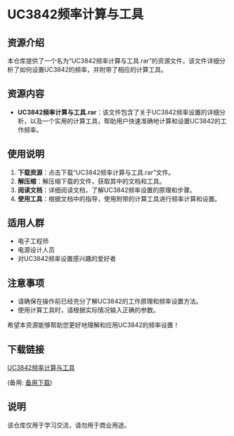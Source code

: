 # UC3842频率计算与工具

## 资源介绍

本仓库提供了一个名为“UC3842频率计算与工具.rar”的资源文件，该文件详细分析了如何设置UC3842的频率，并附带了相应的计算工具。

## 资源内容

- **UC3842频率计算与工具.rar**：该文件包含了关于UC3842频率设置的详细分析，以及一个实用的计算工具，帮助用户快速准确地计算和设置UC3842的工作频率。

## 使用说明

1. **下载资源**：点击下载“UC3842频率计算与工具.rar”文件。
2. **解压缩**：解压缩下载的文件，获取其中的文档和工具。
3. **阅读文档**：详细阅读文档，了解UC3842频率设置的原理和步骤。
4. **使用工具**：根据文档中的指导，使用附带的计算工具进行频率计算和设置。

## 适用人群

- 电子工程师
- 电源设计人员
- 对UC3842频率设置感兴趣的爱好者

## 注意事项

- 请确保在操作前已经充分了解UC3842的工作原理和频率设置方法。
- 使用计算工具时，请根据实际情况输入正确的参数。

希望本资源能够帮助您更好地理解和应用UC3842的频率设置！

## 下载链接
[UC3842频率计算与工具](https://pan.quark.cn/s/281162f80a22) 

(备用: [备用下载](https://pan.baidu.com/s/1rhnozWn0IXIM9AVfDeZtCA?pwd=1234))

## 说明

该仓库仅用于学习交流，请勿用于商业用途。
